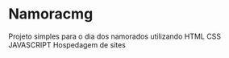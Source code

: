 # Namoracmg
Projeto simples para o dia dos namorados
utilizando HTML CSS JAVASCRIPT Hospedagem de sites
